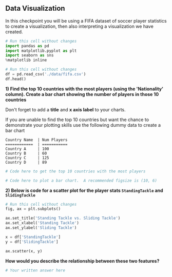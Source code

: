 ## Data Visualization

In this checkpoint you will be using a FIFA dataset of soccer player statistics to create a visualization, then also interpreting a visualization we have created.


```python
# Run this cell without changes
import pandas as pd
import matplotlib.pyplot as plt
import seaborn as sns
%matplotlib inline
```


```python
# Run this cell without changes
df = pd.read_csv('./data/fifa.csv')
df.head()
```

**1) Find the top 10 countries with the most players (using the 'Nationality' column). Create a bar chart showing the number of players in those 10 countries**

Don't forget to add a **title** and **x axis label** to your charts.

If you are unable to find the top 10 countries but want the chance to demonstrate your plotting skills use the following dummy data to create a bar chart
```
Country Name  | Num Players
============  | ===========
Country A     | 100
Country B     | 60
Country C     | 125
Country D     | 89
```


```python
# Code here to get the top 10 countries with the most players

```


```python
# Code here to plot a bar chart.  A recommended figsize is (10, 6)

```

**2) Below is code for a scatter plot for the player stats `StandingTackle` and `SlidingTackle`**


```python
# Run this cell without changes
fig, ax = plt.subplots()

ax.set_title('Standing Tackle vs. Sliding Tackle')
ax.set_xlabel('Standing Tackle')
ax.set_ylabel('Sliding Tackle')

x = df['StandingTackle']
y = df['SlidingTackle']

ax.scatter(x, y)
```

**How would you describe the relationship between these two features?**


```python
# Your written answer here
```
